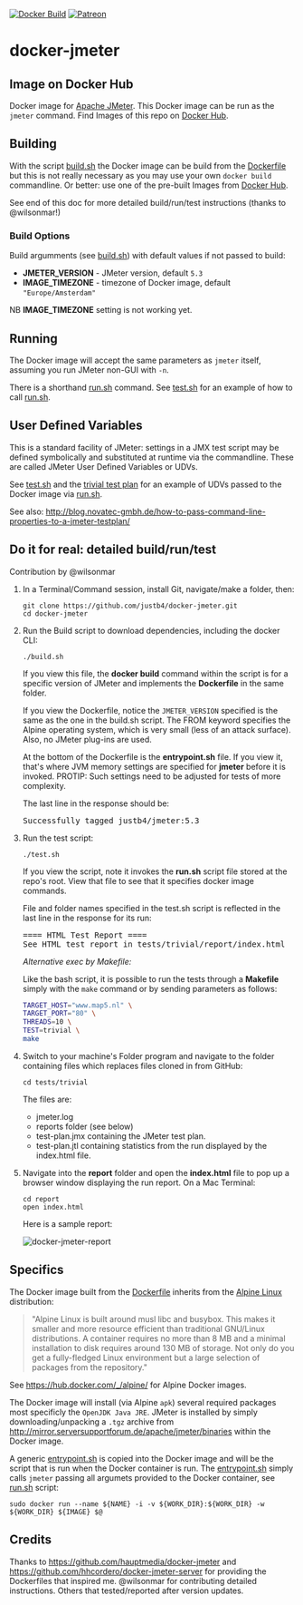 [![Docker Build](https://img.shields.io/docker/automated/justb4/jmeter.svg)](https://hub.docker.com/r/justb4/jmeter)
[![Patreon](https://img.shields.io/badge/patreon-donate-yellow.svg)](https://patreon.com/justb4)

# docker-jmeter
## Image on Docker Hub

Docker image for [Apache JMeter](http://jmeter.apache.org).
This Docker image can be run as the ``jmeter`` command. 
Find Images of this repo on [Docker Hub](https://hub.docker.com/r/justb4/jmeter).

## Building

With the script [build.sh](build.sh) the Docker image can be build
from the [Dockerfile](Dockerfile) but this is not really necessary as
you may use your own ``docker build`` commandline. Or better: use one
of the pre-built Images from [Docker Hub](https://hub.docker.com/r/justb4/jmeter).

See end of this doc for more detailed build/run/test instructions (thanks to @wilsonmar!)

### Build Options

Build argumments (see [build.sh](build.sh)) with default values if not passed to build:

- **JMETER_VERSION** - JMeter version, default ``5.3``
- **IMAGE_TIMEZONE** - timezone of Docker image, default ``"Europe/Amsterdam"``

NB **IMAGE_TIMEZONE** setting is not working yet.

## Running

The Docker image will accept the same parameters as ``jmeter`` itself, assuming
you run JMeter non-GUI with ``-n``.

There is a shorthand [run.sh](run.sh) command.
See [test.sh](test.sh) for an example of how to call [run.sh](run.sh).

## User Defined Variables

This is a standard facility of JMeter: settings in a JMX test script
may be defined symbolically and substituted at runtime via the commandline.
These are called JMeter User Defined Variables or UDVs.

See [test.sh](test.sh) and the [trivial test plan](tests/trivial/test-plan.jmx) for an example of UDVs passed to the Docker 
image via [run.sh](run.sh).

See also: http://blog.novatec-gmbh.de/how-to-pass-command-line-properties-to-a-jmeter-testplan/

## Do it for real: detailed build/run/test

Contribution by @wilsonmar

1. In a Terminal/Command session, install Git, navigate/make a folder, then:

   ```
   git clone https://github.com/justb4/docker-jmeter.git
   cd docker-jmeter
   ```

1. Run the Build script to download dependencies, including the docker CLI:

   ```
   ./build.sh
   ```

   If you view this file, the <strong>docker build</strong> command within the script is for a specific version of JMeter and implements the <strong>Dockerfile</strong> in the same folder. 
   
   If you view the Dockerfile, notice the `JMETER_VERSION` specified is the same as the one in the build.sh script. The FROM keyword specifies the Alpine operating system, which is very small (less of an attack surface). Also, no JMeter plug-ins are used.
   
   At the bottom of the Dockerfile is the <strong>entrypoint.sh</strong> file. If you view it, that's where JVM memory settings are specified for <strong>jmeter</strong> before it is invoked. PROTIP: Such settings need to be adjusted for tests of more complexity.

   The last line in the response should be:
   
   <tt>Successfully tagged justb4/jmeter:5.3</tt>

1. Run the test script:

   ```
   ./test.sh
   ```

   If you view the script, note it invokes the <strong>run.sh</strong> script file stored at the repo's root. View that file to see that it specifies docker image commands.
   
   File and folder names specified in the test.sh script is reflected in the last line in the response for its run:

   <pre>
   ==== HTML Test Report ====
   See HTML test report in tests/trivial/report/index.html
   </pre>

   *Alternative exec by Makefile:*

   Like the bash script, it is possible to run the tests through a **Makefile** simply with the `make` command or by sending parameters as follows:

   ```sh
   TARGET_HOST="www.map5.nl" \
   TARGET_PORT="80" \
   THREADS=10 \
   TEST=trivial \
   make
   ```   

1. Switch to your machine's Folder program and navigate to the folder containing files which replaces files cloned in from GitHub:
   
   ```
   cd tests/trivial
   ```
   
   The files are:
   
   * jmeter.log
   * reports folder (see below)
   * test-plan.jmx containing the JMeter test plan.
   * test-plan.jtl containing statistics from the run displayed by the index.html file.
   
   
1. Navigate into the <strong>report</strong> folder and open the <strong>index.html</strong> file to pop up a browser window displaying the run report. On a Mac Terminal:
   
   ```
   cd report
   open index.html
   ```

   Here is a sample report:

   ![docker-jmeter-report](https://user-images.githubusercontent.com/300046/54093523-1a1c3d80-436f-11e9-8930-750e9b736084.png)


## Specifics

The Docker image built from the 
[Dockerfile](Dockerfile) inherits from the [Alpine Linux](https://www.alpinelinux.org) distribution:

> "Alpine Linux is built around musl libc and busybox. This makes it smaller 
> and more resource efficient than traditional GNU/Linux distributions. 
> A container requires no more than 8 MB and a minimal installation to disk 
> requires around 130 MB of storage. 
> Not only do you get a fully-fledged Linux environment but a large selection of packages from the repository."

See https://hub.docker.com/_/alpine/ for Alpine Docker images.

The Docker image will install (via Alpine ``apk``) several required packages most specificly
the ``OpenJDK Java JRE``.  JMeter is installed by simply downloading/unpacking a ``.tgz`` archive
from http://mirror.serversupportforum.de/apache/jmeter/binaries within the Docker image.

A generic [entrypoint.sh](entrypoint.sh) is copied into the Docker image and
will be the script that is run when the Docker container is run. The
[entrypoint.sh](entrypoint.sh) simply calls ``jmeter`` passing all argumets provided
to the Docker container, see [run.sh](run.sh) script:

```
sudo docker run --name ${NAME} -i -v ${WORK_DIR}:${WORK_DIR} -w ${WORK_DIR} ${IMAGE} $@
```

## Credits

Thanks to https://github.com/hauptmedia/docker-jmeter
and https://github.com/hhcordero/docker-jmeter-server for providing
the Dockerfiles that inspired me.   @wilsonmar for contributing detailed instructions. Others
that tested/reported after version updates.
